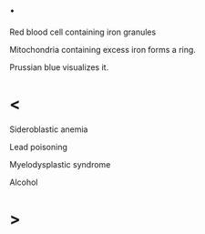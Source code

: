 # .

Red blood cell containing iron granules

Mitochondria containing excess iron forms a ring.

Prussian blue visualizes it.

# <

Sideroblastic anemia

Lead poisoning

Myelodysplastic syndrome

Alcohol

# >
